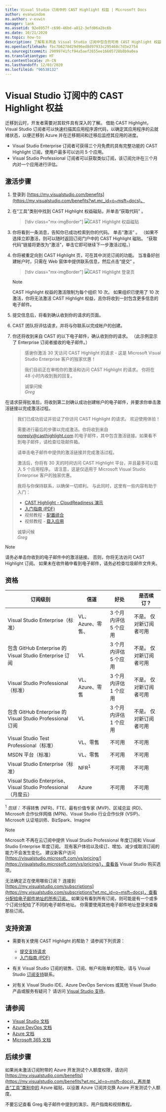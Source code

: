 ```yaml
---
title: Visual Studio 订阅中的 CAST Highlight 权益 | Microsoft Docs
author: evanwindom
ms.author: v-evwin
manager: lank
ms.assetid: 92e8957f-c690-46bd-a812-3efd06a2bc6b
ms.date: 10/21/2020
ms.topic: how-to
description: 了解有关所选 Visual Studio 订阅中包含的可用 CAST Highlight 权益
ms.openlocfilehash: fbc7b6278d29d96ed8d97933c295468c7d3e2754
ms.sourcegitcommit: 29099741fcf94a5aef2655ee16605728b8b9a0ea
ms.translationtype: HT
ms.contentlocale: zh-CN
ms.lasthandoff: 12/03/2020
ms.locfileid: "96538132"
---
```

# <a name="the-cast-highlight-benefit-in-visual-studio-subscriptions"></a>Visual Studio 订阅中的 CAST Highlight 权益
迁移到云时，开发者需要对其软件具有深入的了解。 借助 CAST Highlight，Visual Studio 订阅者可以快速扫描其应用程序源代码，以确定其应用程序的云就绪状态，以便迁移到 Azure 并在迁移期间和迁移后监控其应用的进度。

- Visual Studio Enterprise 订阅者可获得三个月免费的具有完整功能的 CAST Highlight 订阅，使用户最多可以访问 5 个应用。
- Visual Studio Professional 订阅者可以获取类似订阅，该订阅允许在三个月内对一个应用进行评估。

## <a name="activation-steps"></a>激活步骤
1. 登录到 [https://my.visualstudio.com/benefits](https://my.visualstudio.com/benefits?wt.mc_id=o~msft~docs)。

2. 在“工具”类别中找到 CAST Highlight 权益磁贴，并单击“获取代码”  。

   > [!div class="mx-imgBorder"]
   > ![CAST Highlight 权益磁贴](_img/vs-cast-highlight/vs-cast-highlight-tile.png "单击“CAST Highlight 权益”磁贴上的“获取代码”即可开始使用。")

0. 你将看到一条消息，告知你已成功检索到你的代码。  单击“激活”  。 （如果不选择立即激活，则可以随时返回订阅门户中的 CAST Highlight 磁贴。  “获取代码”链接将更改为“激活”，单击它即可继续下一步激活过程。）

0. 你将被重定向到 CAST Highlight 页，可在其中浏览订阅的功能。  当准备好创建帐户时，只需在 Web 窗体中提供联系信息，然后点击“提交”  。

    > [!div class="mx-imgBorder"]
    > ![CAST Highlight 登录页](_img/vs-cast-highlight/vs-cast-highlight-landing.png "提供个人信息以激活 CAST 订阅。")

   > [!NOTE]
   > CAST Highlight 权益的激活限制为每个组织 10 次。  如果组织已使用了 10 次激活，你将无法激活 CAST Highlight 权益，且你将收到一封包含更多信息的电子邮件。

0. 提交信息后，将看到确认收到你的请求的页面。

0. CAST 团队将评估请求，并将与你联系以完成帐户的创建。

0. 你还将收到来自 CAST 的以下电子邮件，确认收到你的请求。  （此示例显示了 Enterprise 订阅者接收的电子邮件。）

   > 感谢你激活 30 天访问 CAST Highlight 的请求 - 这是 Microsoft Visual Studio Enterprise 客户的独家优惠！ 
   >
   > 我们目前正在审核你的激活和访问 CAST Highlight 的请求。  你将在 48 小时内收到我的回复。
   >
   > 诚挚问候  
   > *Greg*

在请求获得批准后，将收到第二封确认成功创建帐户的电子邮件，并要求你单击激活链接以完成激活过程。

   > 我们已成功验证并验证了你访问 CAST Highlight 的请求。  欢迎使用体验！
   >
   > 需要进行最后的步骤以完成激活。你将收到来自 noreply@casthighlight.com 的电子邮件，其中包含激活链接。如果看不到电子邮件，请检查垃圾邮件箱。
   >
   > 请单击电子邮件中提供的激活链接并完成激活过程。 
   >
   > 激活后，你将有 30 天的时间访问 CAST Highlight 平台，并且最多可以载入 5 个应用程序。  请注意，这是仅适用于 Microsoft Visual Studio Enterprise 客户的独家优惠。
   >
   > 我将与你保持联系，以确保一切顺利。  与此同时，这里有一些内容有助于入门：
   >
   > - [CAST Highlight - CloudReadiness 演示](https://www.youtube.com/watch?v=wFUpAzn1Iu8&feature=youtu.be)
   > - [入门指南 (PDF)](https://casthighlight.com/Getting-Started-Guide.pdf)
   > - 视频教程 - [配置组合](https://www.youtube.com/watch?v=MDm8ln4vuGE)
   > - 视频教程 - [载入应用](https://www.youtube.com/watch?v=x-7Dsn3Rmw4)
   >
   > 诚挚问候  
   > *Greg*

   > [!NOTE]
   > 请务必单击你收到的电子邮件中的激活链接。  否则，你将无法访问 CAST Highlight 订阅。 如果未在收件箱中看到电子邮件，请务必检查垃圾邮件文件夹。

## <a name="eligibility"></a>资格
| 订阅级别                                                 |     信道                                            | 好处                                                          | 是否续订？    |
|--------------------------------------------------------------------|---------------------------------------------------------|------------------------------------------------------------------|---------------|
| Visual Studio Enterprise（标准）   | VL、Azure、零售、 | 3 个月内评估 5 个应用|  不是。  仅对新订阅者可用          |
| 包含 GitHub Enterprise 的 Visual Studio Enterprise 订阅  | VL | 3 个月内评估 5 个应用|  不是。  仅对新订阅者可用          |
| Visual Studio Professional（标准） | VL、Azure、零售                                       | 3 个月内评估 1 个应用                                                             |  不是。  仅对新订阅者可用                  |
| 包含 GitHub Enterprise 的 Visual Studio Professional 订阅 | VL                                       | 3 个月内评估 1 个应用                                                            |  不是。  仅对新订阅者可用                  |
| Visual Studio Test Professional（标准）                         | VL、零售                                              | 不可用                                             |  不可用           |
| MSDN 平台（标准）                                          | VL、零售                                              | 不可用                                              |  不可用          |
| Visual Studio Enterprise（标准）  | NFR<sup>1</sup> |不可用  | 不可用 |
| Visual Studio Enterprise、Visual Studio Professional（月度云） | Azure | 不可用 | 不可用 |

<sup>1</sup>  *包括：* 不得转售 (NFR)、FTE、最有价值专家 (MVP)、区域总监 (RD)、Microsoft 合作伙伴网络 (MPN)、Visual Studio 行业合作伙伴 (VSIP)、Microsoft 认证培训师、BizSpark、Imagine

> [!NOTE]
> Microsoft 不再在云订阅中提供 Visual Studio Professional 年度订阅和 Visual Studio Enterprise 年度订阅。 现有客户体验以及续订、增加、减少或取消订阅的能力不会发生变化。 建议新客户访问 [https://visualstudio.microsoft.com/vs/pricing/](https://visualstudio.microsoft.com/vs/pricing/)，查看各 Visual Studio 购买选项。

无法确定正在使用哪些订阅？  连接到 [https://my.visualstudio.com/subscriptions](https://my.visualstudio.com/subscriptions?wt.mc_id=o~msft~docs)，查看分配给电子邮件地址的所有订阅。 如果没有看到所有订阅，则可能是有一个或多个订阅分配给了不同的电子邮件地址。  你需要使用其他电子邮件地址登录来查看那些订阅。

## <a name="support-resources"></a>支持资源
- 需要有关使用 CAST Highlight 的帮助？  请参阅下列资源：
  - [提交支持请求](https://casthighlight.com/support/)
  - [入门指南 (PDF)](https://casthighlight.com/Getting-Started-Guide.pdf)

- 有关 Visual Studio 订阅的销售、订阅、帐户和账单的帮助，请与 Visual Studio [订阅支持](https://visualstudio.microsoft.com/subscriptions/support/)联系。
- 对有关 Visual Studio IDE、Azure DevOps Services 或其他 Visual Studio 产品或服务有疑问？  请访问 [Visual Studio 支持](https://visualstudio.microsoft.com/support/)。

## <a name="see-also"></a>请参阅
- [Visual Studio 文档](/visualstudio/)
- [Azure DevOps 文档](/azure/devops/)
- [Azure 文档](/azure/)
- [Microsoft 365 文档](/microsoft-365/)

## <a name="next-steps"></a>后续步骤
如果尚未激活订阅附带的 Azure 开发测试个人额度权限，请访问 [https://my.visualstudio.com/benefits](https://my.visualstudio.com/benefits?wt.mc_id=o~msft~docs)，再并单击“工具”类别中的 Azure 磁贴，以设置 Azure 订阅并兑换 Azure 开发测试个人额度。

不要忘记查看 Greg 电子邮件中提到的演示、用户指南和视频教程。